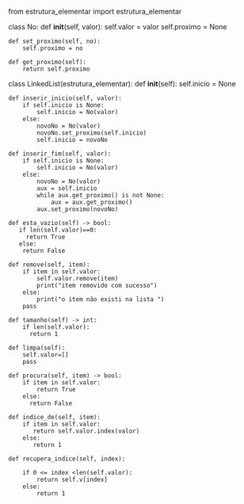 from estrutura_elementar import estrutura_elementar


class No:
    def __init__(self, valor):
        self.valor = valor
        self.proximo = None

    def set_proximo(self, no):
        self.proximo = no

    def get_proximo(self):
        return self.proximo


class LinkedList(estrutura_elementar):
    def __init__(self):
        self.inicio = None

    def inserir_inicio(self, valor):
        if self.inicio is None:
            self.inicio = No(valor)
        else:
            novoNo = No(valor)
            novoNo.set_proximo(self.inicio)
            self.inicio = novoNo

    def inserir_fim(self, valor):
        if self.inicio is None:
            self.inicio = No(valor)
        else:
            novoNo = No(valor)
            aux = self.inicio
            while aux.get_proximo() is not None:
                aux = aux.get_proximo()
            aux.set_proximo(novoNo)

    def esta_vazio(self) -> bool:
       if len(self.valor)==0:
         return True
       else:
        return False

    def remove(self, item):
        if item in self.valor:
            self.valor.remove(item)
            print("item removido com sucesso")  
        else:
            print("o item não existi na lista ")
        pass

    def tamanho(self) -> int:
        if len(self.valor):
          return 1

    def limpa(self):
        self.valor=[]
        pass

    def procura(self, item) -> bool:
        if item in self.valor:
            return True
        else:
          return False

    def indice_de(self, item):
        if item in self.valor:
           return self.valor.index(valor)
        else:
           return 1

    def recupera_indice(self, index):
    
        if 0 <= index <len(self.valor):
            return self.v[index]
        else:
            return 1
